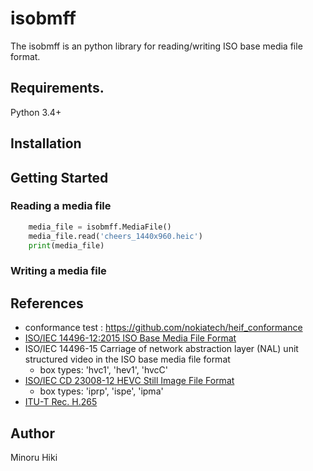 # isobmff
The isobmff is an python library for reading/writing ISO base media file format.

## Requirements.

Python 3.4+

## Installation

## Getting Started
### Reading a media file
```python
    media_file = isobmff.MediaFile()
    media_file.read('cheers_1440x960.heic')
    print(media_file)
```
### Writing a media file

## References
- conformance test : https://github.com/nokiatech/heif_conformance
- [ISO/IEC 14496-12:2015 ISO Base Media File Format](http://mpeg.chiariglione.org/standards/mpeg-4/iso-base-media-file-format/text-isoiec-14496-12-5th-edition)
- ISO/IEC 14496-15 Carriage of network abstraction layer (NAL) unit structured video in the ISO base media file format
    - box types: 'hvc1', 'hev1', 'hvcC'
- [ISO/IEC CD 23008-12 HEVC Still Image File Format](http://mpeg.chiariglione.org/standards/mpeg-h/image-file-format/text-isoiec-cd-23008-12-image-file-format)
    - box types: 'iprp', 'ispe', 'ipma'
- [ITU-T Rec. H.265](http://www.itu.int/rec/T-REC-H.265)

## Author
Minoru Hiki